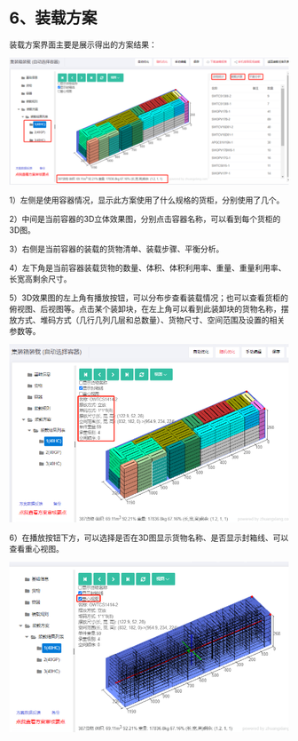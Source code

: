 # 6、装载方案

装载方案界面主要是展示得出的方案结果：

![](../.gitbook/assets/40%20%281%29.png)

1）左侧是使用容器情况，显示此方案使用了什么规格的货柜，分别使用了几个。

2）中间是当前容器的3D立体效果图，分别点击容器名称，可以看到每个货柜的3D图。

3）右侧是当前容器的装载的货物清单、装载步骤、平衡分析。

4）左下角是当前容器装载货物的数量、体积、体积利用率、重量、重量利用率、长宽高剩余尺寸。

5）3D效果图的左上角有播放按钮，可以分布步查看装载情况；也可以查看货柜的俯视图、后视图等。点击某个装卸块，在左上角可以看到此装卸块的货物名称，摆放方式、堆码方式（几行几列几层和总数量）、货物尺寸、空间范围及设置的相关参数等。

![](../.gitbook/assets/41%20%281%29.png)

6）在播放按钮下方，可以选择是否在3D图显示货物名称、是否显示封箱线、可以查看重心视图。

![](../.gitbook/assets/42.png)



